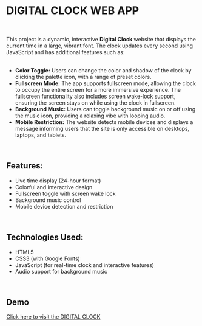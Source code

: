 # DIGITAL CLOCK WEB APP
<br>

This project is a dynamic, interactive **Digital Clock** website that displays the current time in a large, vibrant font. The clock updates every second using JavaScript and has additional features such as:
<br><br>

- **Color Toggle:** Users can change the color and shadow of the clock by clicking the palette icon, with a range of preset colors.
- **Fullscreen Mode:** The app supports fullscreen mode, allowing the clock to occupy the entire screen for a more immersive experience. The fullscreen functionality also includes screen wake-lock support, ensuring the screen stays on while using the clock in fullscreen.
- **Background Music:** Users can toggle background music on or off using the music icon, providing a relaxing vibe with looping audio.
- **Mobile Restriction:** The website detects mobile devices and displays a message informing users that the site is only accessible on desktops, laptops, and tablets.
<br>

## Features:
- Live time display (24-hour format)
- Colorful and interactive design
- Fullscreen toggle with screen wake lock
- Background music control
- Mobile device detection and restriction
<br>

## Technologies Used:
- HTML5
- CSS3 (with Google Fonts)
- JavaScript (for real-time clock and interactive features)
- Audio support for background music
<br>

## Demo
[Click here to visit the DIGITAL CLOCK](https://ankitkumarbarik.github.io/DIGITAL_CLOCK/)
<br>

